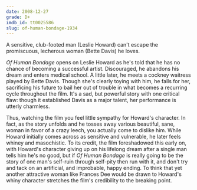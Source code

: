```yaml
---
date: 2008-12-27
grade: D+
imdb_id: tt0025586
slug: of-human-bondage-1934
---
```


A sensitive, club-footed man (Leslie Howard) can't escape the promiscuous, lecherous woman (Bette Davis) he loves.

_Of Human Bondage_ opens on Leslie Howard as he's told that he has no chance of becoming a successful artist. Discouraged, he abandons his dream and enters medical school. A little later, he meets a cockney waitress played by Bette Davis. Though she's clearly toying with him, he falls for her, sacrificing his future to bail her out of trouble in what becomes a recurring cycle throughout the film. It's a sad, but powerful story with one critical flaw: though it established Davis as a major talent, her performance is utterly charmless.

Thus, watching the film you feel little sympathy for Howard's character. In fact, as the story unfolds and he tosses away various beautiful, sane, woman in favor of a crazy leech, you actually come to dislike him. While Howard initially comes across as sensitive and vulnerable, he later feels whiney and masochistic. To its credit, the film foreshadowed this early on, with Howard's character giving up on his lifelong dream after a single man tells him he's no good, but if _Of Human Bondage_ is really going to be the story of one man's self-ruin through self-pity then run with it, and don't try and tack on an artificial, and improbable, happy ending. To think that yet another attractive woman like Frances Dee would be drawn to Howard's whiny character stretches the film's credibility to the breaking point.
